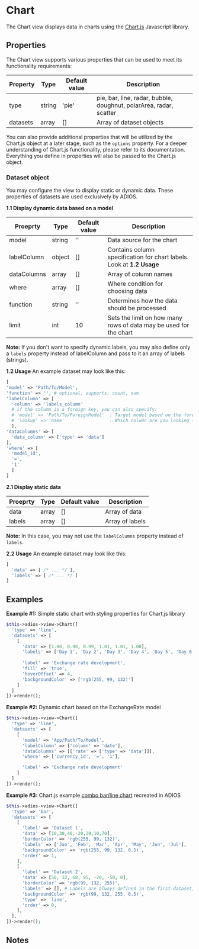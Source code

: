 # Chart

The Chart view displays data in charts using the [Chart.js](https://www.chartjs.org/) Javascript library.

## Properties

The Chart view supports various properties that can be used to meet its functionality requirements:

| Property                | Type          | Default value | Description                                                        |
|-------------------------|---------------|---------------|--------------------------------------------------------------------|
| type                    | string        | 'pie'         | pie, bar, line, radar, bubble, doughnut, polarArea, radar, scatter |
| datasets                | array         | []            | Array of dataset objects                                           |

You can also provide additional properties that will be utilized by the Chart.js object at a later stage, such as the
`options` property. For a deeper understanding of Chart.js functionality, please refer to its documentation. Everything
you define in properties will also be passed to the Chart.js object.

### Dataset object

You may configure the view to display static or dynamic data. These properties of datasets are used exclusively by
ADIOS.

**1.1 Display dynamic data based on a model**

| Proeprty    | Type    | Default value | Description                                                           |
|-------------|---------|---------------|-----------------------------------------------------------------------|
| model       | string  | ''            | Data source for the chart                                             |
| labelColumn | object  | []            | Contains column specification for chart labels. Look at **1.2 Usage** |
| dataColumns | array   | []            | Array of column names                                                 |
| where       | array   | []            | Where condition for choosing data                                     |
| function    | string  | ''            | Determines how the data should be processed                           |
| limit       | int     | 10            | Sets the limit on how many rows of data may be used for the chart     |

**Note:** If you don't want to specify dynamic labels, you may also define only a `labels` property instead of
labelColumn and pass to it an array of labels (strings).

**1.2 Usage** An example dataset may look like this:

```php
[
'model' => 'Path/To/Model',
'function' => '', # optional, supports: count, sum
'labelColumn' => [ 
  'column' => 'labels_column'
  # if the column is a foreign key, you can also specify:
  # 'model' => 'Path/To/ForeignModel'  : Target model based on the foreign key
  # 'lookup' => 'name'                 : Which column are you looking for on the target model
  ],
'dataColumns' => [
  'data_column' => ['type' => 'data']
],
'where' => [
  'model_id',
  '=',
  '1'
  ]
]
```

**2.1 Display static data**

| Proeprty | Type   | Default value | Description     |
|----------|--------|---------------|-----------------|
| data     | array  | []            | Array of data   |
| labels   | array  | []            | Array of labels |

**Note:** In this case, you may not use the `labelColumns` property instead of `labels`.

**2.2 Usage** An example dataset may look like this:

```php
[
  'data' => [ /* ... */ ],
  'labels' => [ /* ... */ ]
]
```

## Examples

**Example #1:** Simple static chart with styling properties for Chart.js library

```php
$this->adios->view->Chart([
  'type' => 'line',
  'datasets' => [
    [
      'data' => [1.00, 0.98, 0.99, 1.01, 1.01, 1.00],
      'labels' => ['Day 1', 'Day 2', 'Day 3', 'Day 4', 'Day 5', 'Day 6'],
      
      'label' => 'Exchange rate development',
      'fill' => 'true',
      'hoverOffset' => 4,
      'backgroundColor' => ['rgb(255, 99, 132)']
    ]
  ]
])->render();
```

**Example #2:** Dynamic chart based on the ExchangeRate model

```php
$this->adios->view->Chart([
  'type' => 'line',
  'datasets' => [
    [
      'model' => 'App/Path/To/Model',
      'labelColumn' => ['column' => 'date'],
      'dataColumns' => [['rate' => ['type' => 'data']]],
      'where' => ['currency_id', '=', '1'],

      'label' => 'Exchange rate development'
    ]
  ]
])->render();
```

**Example #3:** Chart.js example 
[combo bar/line chart](https://www.chartjs.org/docs/latest/samples/other-charts/combo-bar-line.html) recreated in ADIOS

```php
$this->adios->view->Chart([
  'type' => 'bar',
  'datasets' => [
    [
      'label' => 'Dataset 1',
      'data' => [10,30,40,-20,20,10,70],
      'borderColor' => 'rgb(255, 99, 132)',
      'labels' => ['Jan', 'Feb', 'Mar', 'Apr', 'May', 'Jun', 'Jul'],
      'backgroundColor' => 'rgb(255, 99, 132, 0.5)',
      'order' => 1,
    ],
    [
      'label' => 'Dataset 2',
      'data' => [50, 32, 68, 95, -20, -50, 0],
      'borderColor' => 'rgb(99, 132, 255)',
      'labels' => [], # Labels are always defined in the first dataset, but this property must stay
      'backgroundColor' => 'rgb(99, 132, 255, 0.5)',
      'type' => 'line',
      'order' => 0,
    ],
  ],
])->render();
```

## Notes
